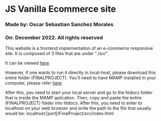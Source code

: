 # JS Vanilla Ecommerce site
### Made by: Oscar Sebastian Sanchez Morales
### On: December 2022. All rights reserved

This website is a frontend implementation of an e-commerce responsive site. It is composed of 3 files that are under "./src". 

It can be viewed [here](https://finalproject-vanilajs.netlify.app/)

However, if one wants to run it directly in local-host, please download this entire folder (FINALPROJECT). You'll need to have MAMP installed in your computer, please refer [here](https://www.mamp.info/en/mac/)

After this, you need to start your local server and go to the htdocs folder that is inside the MAMP aplication. Then, copy and paste the entire (FINALPROJECT) folder into htdocs. After this, you need to enter to localhost on your web browser and write the path to the file that usually would be: localhost:[port]/FinalProject/src/index.html




